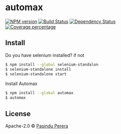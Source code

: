 # automax 

[![NPM version][npm-image]][npm-url] [![Build Status][travis-image]][travis-url] [![Dependency Status][daviddm-image]][daviddm-url] [![Coverage percentage][coveralls-image]][coveralls-url]
> 


## Install
Do you have selenium installed? if not 
```sh
$ npm install --global selenium-standalon 
$ selenium-standalone install
$ selenium-standalone start
```
Install Automax
```sh
$ npm install --global automax
$ automax
```


## License

Apache-2.0 © [Pasindu Perera](http://udnisap.js.org)


[npm-image]: https://badge.fury.io/js/automax.svg
[npm-url]: https://npmjs.org/package/automax
[travis-image]: https://travis-ci.org/udnisap/automax.svg?branch=master
[travis-url]: https://travis-ci.org/udnisap/automax
[daviddm-image]: https://david-dm.org/udnisap/automax.svg?theme=shields.io
[daviddm-url]: https://david-dm.org/udnisap/automax
[coveralls-image]: https://coveralls.io/repos/udnisap/automax/badge.svg
[coveralls-url]: https://coveralls.io/r/udnisap/automax
